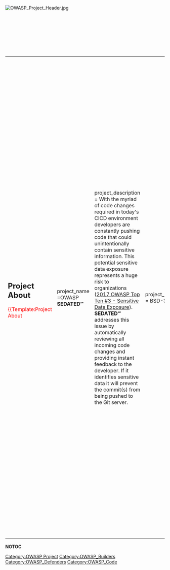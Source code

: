 <div style="width:100%;height:160px;border:0,margin:0;overflow: hidden;">

![OWASP_Project_Header.jpg](OWASP_Project_Header.jpg
"OWASP_Project_Header.jpg")

</div>

<table>
<tbody>
<tr class="odd">
<td><h2 id="project_about">Project About</h2>
<p><span style="color:#ff0000"> {{Template:Project About</p></td>
<td><p>project_name =OWASP <strong>SEDATED℠</strong></p></td>
<td><p>project_description = With the myriad of code changes required in today's CICD environment developers are constantly pushing code that could unintentionally contain sensitive information. This potential sensitive data exposure represents a huge risk to organizations (<a href="Top_10-2017_A3-Sensitive_Data_Exposure" title="wikilink">2017 OWASP Top Ten #3 - Sensitive Data Exposure</a>). <strong>SEDATED℠</strong> addresses this issue by automatically reviewing all incoming code changes and providing instant feedback to the developer. If it identifies sensitive data it will prevent the commit(s) from being pushed to the Git server.</p></td>
<td><p>project_license = BSD-3</p></td>
<td><p>leader_name1 = Simeon Cloutier</p></td>
<td><p>leader_email1 = sclou@allstate.com</p></td>
<td><p>leader_username1 = Sclou</p></td>
<td><p>leader_name2= Dennis Kennedy</p></td>
<td><p>leader_email2 = dennis.kennedy@owasp.org</p></td>
<td><p>leader_username2 = TBD</p></td>
<td><p>mailing_list_name = }}</p>
<h2 id="description">Description</h2>
<p>The SEDATED Project (Sensitive Enterprise Data Analyzer To Eliminate Disclosure) focuses in on preventing sensitive data such as user credentials and tokens from being pushed to GitHub. Developers are constantly pushing changes to GitHub and will most likely eventually try pushing a commit that contains sensitive information and we want to help catch and prevent that. The SEDATED application will run on the Git server and review all incoming code changes. If it identifies sensitive data it will reject the push otherwise it will allow it.</p>
<h2 id="licensing">Licensing</h2>
<p>TBD</p>
<h2 id="roadmap">Roadmap</h2>
<p>TBD</p>
<h2 id="getting_involved">Getting Involved</h2>
<p>Involvement in the development and promotion of <strong>OWASP SEDATED</strong> is actively encouraged! You do not have to be a security expert or a programmer to contribute. Some of the ways you can help are as follows:</p></td>
<td><h2 id="project_resources">Project Resources</h2>
<p><a href="https://github.com/owasp/SEDATED">Source Code</a></p>
<p>What's New (Revision History) <a href="https://github.com/OWASP/SEDATED/releases">Version 1.1.2 is now available!</a></p>
<p>Documentation <a href="https://github.com/OWASP/SEDATED">SEDATED README</a></p>
<h2 id="project_leader">Project Leader</h2>
<p>Simeon Cloutier<br />
Dennis Kennedy</p>
<h2 id="related_projects">Related Projects</h2></td>
</tr>
</tbody>
</table>

__NOTOC__ <headertabs />

[Category:OWASP Project](Category:OWASP_Project "wikilink")
[Category:OWASP_Builders](Category:OWASP_Builders "wikilink")
[Category:OWASP_Defenders](Category:OWASP_Defenders "wikilink")
[Category:OWASP_Code](Category:OWASP_Code "wikilink")